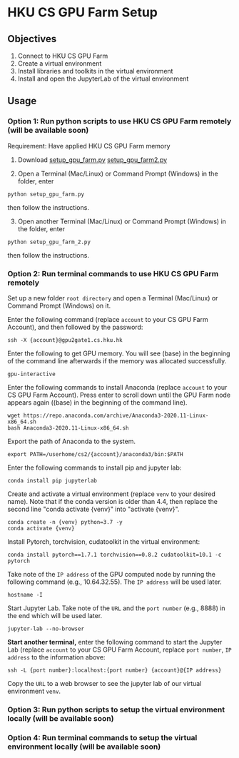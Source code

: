 
# HKU CS GPU Farm Setup

## __Objectives__
1. Connect to HKU CS GPU Farm
2. Create a virtual environment
3. Install libraries and toolkits in the virtual environment
4. Install and open the JupyterLab of the virtual environment


## __Usage__

### Option 1: Run python scripts to use HKU CS GPU Farm remotely (will be available soon)

Requirement: Have applied HKU CS GPU Farm memory

1. Download <a href=# target="_blank">setup_gpu_farm.py</a> <a href=# target="_blank">setup_gpu_farm2.py</a>

2. Open a Terminal (Mac/Linux) or Command Prompt (Windows) in the folder, enter 
```
python setup_gpu_farm.py
```
then follow the instructions. 

3. Open another Terminal (Mac/Linux) or Command Prompt (Windows) in the folder, enter 
```
python setup_gpu_farm_2.py
```
then follow the instructions. 


### Option 2: Run terminal commands to use HKU CS GPU Farm remotely

Set up a new folder ```root directory``` and open a Terminal (Mac/Linux) or Command Prompt (Windows) on it.

Enter the following command (replace ```account``` to your CS GPU Farm Account), and then followed by the password: 

```
ssh -X {account}@gpu2gate1.cs.hku.hk
```

Enter the following to get GPU memory. You will see (base) in the beginning of the command line afterwards if the memory was allocated successfully. 

```
gpu-interactive
```

Enter the following commands to install Anaconda (replace ```account``` to your CS GPU Farm Account). Press enter to scroll down until the GPU Farm node appears again ((base) in the beginning of the command line). 

```
wget https://repo.anaconda.com/archive/Anaconda3-2020.11-Linux-x86_64.sh
bash Anaconda3-2020.11-Linux-x86_64.sh
```

Export the path of Anaconda to the system. 

```
export PATH=/userhome/cs2/{account}/anaconda3/bin:$PATH
```

Enter the following commands to install pip and jupyter lab: 

```
conda install pip jupyterlab
```

Create and activate a virtual environment (replace ```venv``` to your desired name). Note that if the conda version is older than 4.4, then replace the second line "conda activate {venv}" into "activate {venv}". 

```
conda create -n {venv} python=3.7 -y
conda activate {venv}
```

Install Pytorch, torchvision, cudatoolkit in the virtual environment: 

```
conda install pytorch==1.7.1 torchvision==0.8.2 cudatoolkit=10.1 -c pytorch
```

Take note of the ```IP address``` of the GPU computed node by running the following command (e.g., 10.64.32.55). The ```IP address``` will be used later. 

```
hostname -I
```

Start Jupyter Lab. Take note of the ```URL``` and the ```port number``` (e.g., 8888) in the end which will be used later. 

```
jupyter-lab --no-browser
```

__Start another terminal,__ enter the following command to start the Jupyter Lab (replace ```account``` to your CS GPU Farm Account, replace ```port number```, ```IP address``` to the information above: 
```
ssh -L {port number}:localhost:{port number} {account}@{IP address}
```

Copy the ```URL``` to a web browser to see the jupyter lab of our virtual environment ```venv```. 


### Option 3: Run python scripts to setup the virtual environment locally (will be available soon)


### Option 4: Run terminal commands to setup the virtual environment locally (will be available soon)







